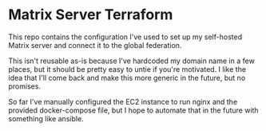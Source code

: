 # Matrix Server Terraform

This repo contains the configuration I've used to set up my self-hosted
Matrix server and connect it to the global federation.

This isn't reusable as-is because I've hardcoded my domain name in a few
places, but it should be pretty easy to untie if you're motivated. I
like the idea that I'll come back and make this more generic in the
future, but no promises.

So far I've manually configured the EC2 instance to run nginx and the
provided docker-compose file, but I hope to automate that in the future
with something like ansible.
